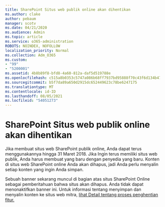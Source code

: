 ```yaml
---
title: SharePoint Situs web publik online akan dihentikan
ms.author: clake
author: pebaum
manager: scotv
ms.date: 04/21/2020
ms.audience: Admin
ms.topic: article
ms.service: o365-administration
ROBOTS: NOINDEX, NOFOLLOW
localization_priority: Normal
ms.collection: Adm_O365
ms.custom:
- "99"
- "5200001"
ms.assetid: 4b8b89f8-bfd8-4a60-812a-daf5d519788e
ms.openlocfilehash: c515a8b0353c5747a086b68ff7937bd95888f70c43f6d134b4756653e2177b0b
ms.sourcegitcommit: b5f7da89a650d2915dc652449623c78be6247175
ms.translationtype: MT
ms.contentlocale: id-ID
ms.lasthandoff: 08/05/2021
ms.locfileid: "54051273"
---
```

# <a name="sharepoint-online-public-websites-are-being-discontinued"></a>SharePoint Situs web publik online akan dihentikan

Jika membuat situs web SharePoint publik online, Anda dapat terus menggunakannya hingga 31 Maret 2018. Jika Ingin terus memiliki situs web publik, Anda harus membuat yang baru dengan penyedia yang baru. Konten di situs web SharePoint online Anda akan dihapus, jadi Anda perlu menyalin setiap konten yang ingin Anda simpan.
  
Sebuah banner sekarang muncul di bagian atas situs SharePoint Online sebagai pemberitahuan bahwa situs akan dihapus. Anda tidak dapat menonaktifkan banner ini. Untuk informasi tentang menyimpan dan menyalin konten ke situs web mitra, [lihat Detail tentang proses penghentian fitur.](https://go.microsoft.com/fwlink/?linkid=866980)
  